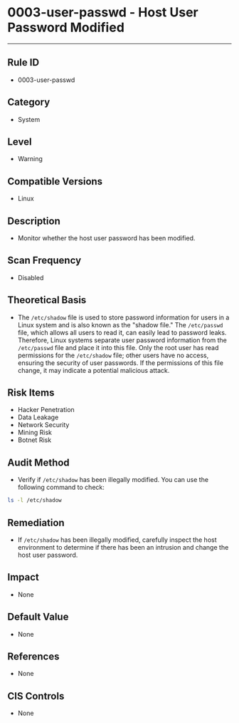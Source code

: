 # 0003-user-passwd - Host User Password Modified
---

## Rule ID

- 0003-user-passwd


## Category

- System


## Level

- Warning


## Compatible Versions

- Linux


## Description

- Monitor whether the host user password has been modified.


## Scan Frequency

- Disabled


## Theoretical Basis

- The `/etc/shadow` file is used to store password information for users in a Linux system and is also known as the "shadow file." The `/etc/passwd` file, which allows all users to read it, can easily lead to password leaks. Therefore, Linux systems separate user password information from the `/etc/passwd` file and place it into this file. Only the root user has read permissions for the `/etc/shadow` file; other users have no access, ensuring the security of user passwords. If the permissions of this file change, it may indicate a potential malicious attack.


## Risk Items

- Hacker Penetration
- Data Leakage
- Network Security
- Mining Risk
- Botnet Risk


## Audit Method

- Verify if `/etc/shadow` has been illegally modified. You can use the following command to check:

```bash
ls -l /etc/shadow
```


## Remediation

- If `/etc/shadow` has been illegally modified, carefully inspect the host environment to determine if there has been an intrusion and change the host user password.


## Impact

- None


## Default Value

- None


## References

- None


## CIS Controls

- None